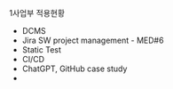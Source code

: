 
1사업부 적용현황
- DCMS
- Jira SW project management - MED#6
- Static Test
- CI/CD
- ChatGPT, GitHub case study
- 